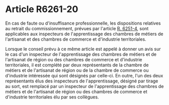 # Article R6261-20

En cas de faute ou d'insuffisance professionnelle, les dispositions relatives au retrait du commissionnement, prévues par l'article [R. 6251-4][1], sont applicables aux inspecteurs de l'apprentissage des chambres de métiers de l'artisanat et des chambres de commerce et d'industrie territoriales. 



  
Lorsque le conseil prévu à ce même article est appelé à donner un avis sur le cas d'un inspecteur de l'apprentissage des chambres de métiers et de l'artisanat de région ou des chambres de commerce et d'industrie territoriales, il est complété par deux représentants de la chambre de métiers et de l'artisanat de région ou de la chambre de commerce ou d'industrie intéressée qui sont désignés par celle-ci. En outre, l'un des deux représentants élus des inspecteurs de l'apprentissage, désigné par tirage au sort, est remplacé par un inspecteur de l'apprentissage des chambres de métiers et de l'artisanat de région ou des chambres de commerce et d'industrie territoriales élu par ses collègues.

 [1]: /affichCodeArticle.do?cidTexte=LEGITEXT000006072050&idArticle=LEGIARTI000018497882&dateTexte=&categorieLien=cid